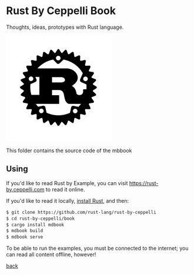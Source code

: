 # Rust By Ceppelli Book
Thoughts, ideas, prototypes with Rust language.

![The Rust Logo](src/assets/rust-logo-blk.svg)

This folder contains the source code of the mbbook

## Using

If you'd like to read Rust by Example, you can visit <https://rust-by.ceppelli.com>
to read it online.

If you'd like to read it locally, [install Rust], and then:

```bash
$ git clone https://github.com/rust-lang/rust-by-ceppelli
$ cd rust-by-ceppelli/book
$ cargo install mdbook
$ mdbook build
$ mdbook serve
```

[install Rust]: https://www.rust-lang.org/tools/install

To be able to run the examples, you must be connected to the internet; you can
read all content offline, however!


[back](../README.md)
